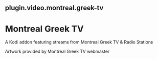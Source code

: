 ## plugin.video.montreal.greek-tv

# Montreal Greek TV

A Kodi addon featuring streams from Montreal Greek TV & Radio Stations

Artwork provided by Montreal Greek TV webmaster
